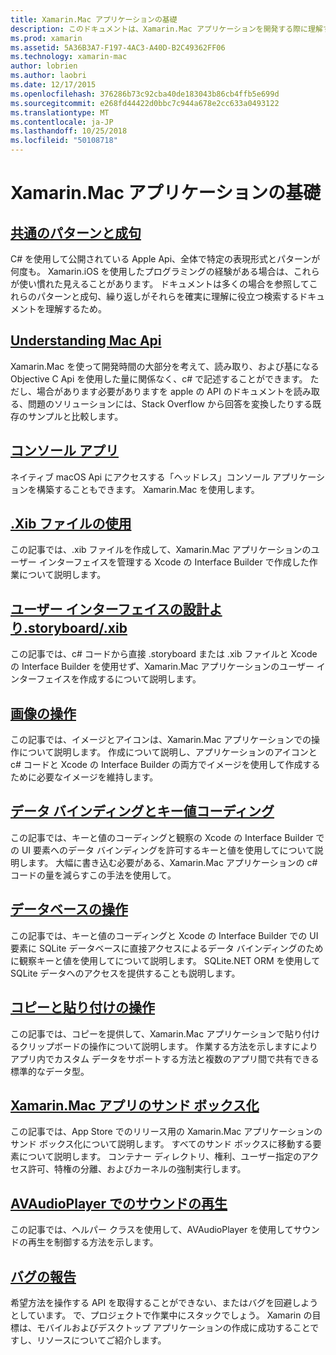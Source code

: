 ```yaml
---
title: Xamarin.Mac アプリケーションの基礎
description: このドキュメントは、Xamarin.Mac アプリケーションを開発する際に理解するために必要なさまざまな概念について説明したガイドにリンクしています。
ms.prod: xamarin
ms.assetid: 5A36B3A7-F197-4AC3-A40D-B2C49362FF06
ms.technology: xamarin-mac
author: lobrien
ms.author: laobri
ms.date: 12/17/2015
ms.openlocfilehash: 376286b73c92cba40de183043b86cb4ffb5e699d
ms.sourcegitcommit: e268fd44422d0bbc7c944a678e2cc633a0493122
ms.translationtype: MT
ms.contentlocale: ja-JP
ms.lasthandoff: 10/25/2018
ms.locfileid: "50108718"
---
```

# <a name="xamarinmac-application-fundamentals"></a>Xamarin.Mac アプリケーションの基礎

## <a name="common-patterns-and-idiomsmacapp-fundamentalspatternsmd"></a>[共通のパターンと成句](~/mac/app-fundamentals/patterns.md)

C# を使用して公開されている Apple Api、全体で特定の表現形式とパターンが何度も。 Xamarin.iOS を使用したプログラミングの経験がある場合は、これらが使い慣れた見えることがあります。 ドキュメントは多くの場合を参照してこれらのパターンと成句、繰り返しがそれらを確実に理解に役立つ検索するドキュメントを理解するため。

## <a name="understanding-mac-apismacapp-fundamentalsmac-apismd"></a>[Understanding Mac Api](~/mac/app-fundamentals/mac-apis.md)

Xamarin.Mac を使って開発時間の大部分を考えて、読み取り、および基になる Objective C Api を使用した量に関係なく、c# で記述することができます。 ただし、場合があります必要がありますを apple の API のドキュメントを読み取る、問題のソリューションには、Stack Overflow から回答を変換したりする既存のサンプルと比較します。

## <a name="console-appsmacapp-fundamentalsconsolemd"></a>[コンソール アプリ](~/mac/app-fundamentals/console.md)

ネイティブ macOS Api にアクセスする「ヘッドレス」コンソール アプリケーションを構築することもできます。 Xamarin.Mac を使用します。

## <a name="working-with-xib-filesmacapp-fundamentalsxibmd"></a>[.Xib ファイルの使用](~/mac/app-fundamentals/xib.md)

この記事では、.xib ファイルを作成して、Xamarin.Mac アプリケーションのユーザー インターフェイスを管理する Xcode の Interface Builder で作成した作業について説明します。

## <a name="storyboardxib-less-user-interface-designmacapp-fundamentalsxibless-uimd"></a>[ユーザー インターフェイスの設計より.storyboard/.xib](~/mac/app-fundamentals/xibless-ui.md)

この記事では、c# コードから直接 .storyboard または .xib ファイルと Xcode の Interface Builder を使用せず、Xamarin.Mac アプリケーションのユーザー インターフェイスを作成するについて説明します。

## <a name="working-with-imagesmacapp-fundamentalsimagemd"></a>[画像の操作](~/mac/app-fundamentals/image.md)

この記事では、イメージとアイコンは、Xamarin.Mac アプリケーションでの操作について説明します。 作成について説明し、アプリケーションのアイコンと c# コードと Xcode の Interface Builder の両方でイメージを使用して作成するために必要なイメージを維持します。

## <a name="data-binding-and-key-value-codingmacapp-fundamentalsdatabindingmd"></a>[データ バインディングとキー値コーディング](~/mac/app-fundamentals/databinding.md)

この記事では、キーと値のコーディングと観察の Xcode の Interface Builder での UI 要素へのデータ バインディングを許可するキーと値を使用してについて説明します。 大幅に書き込む必要がある、Xamarin.Mac アプリケーションの c# コードの量を減らすこの手法を使用して。 

## <a name="working-with-databasesmacapp-fundamentalsdatabasesmd"></a>[データベースの操作](~/mac/app-fundamentals/databases.md)

この記事では、キーと値のコーディングと Xcode の Interface Builder での UI 要素に SQLite データベースに直接アクセスによるデータ バインディングのために観察キーと値を使用してについて説明します。 SQLite.NET ORM を使用して SQLite データへのアクセスを提供することも説明します。

## <a name="working-with-copy-and-pastemacapp-fundamentalscopy-pastemd"></a>[コピーと貼り付けの操作](~/mac/app-fundamentals/copy-paste.md)

この記事では、コピーを提供して、Xamarin.Mac アプリケーションで貼り付けるクリップボードの操作について説明します。 作業する方法を示しますによりアプリ内でカスタム データをサポートする方法と複数のアプリ間で共有できる標準的なデータ型。

## <a name="sandboxing-a-xamarinmac-appmacapp-fundamentalssandboxingmd"></a>[Xamarin.Mac アプリのサンド ボックス化](~/mac/app-fundamentals/sandboxing.md)

この記事では、App Store でのリリース用の Xamarin.Mac アプリケーションのサンド ボックス化について説明します。 すべてのサンド ボックスに移動する要素について説明します。 コンテナー ディレクトリ、権利、ユーザー指定のアクセス許可、特権の分離、およびカーネルの強制実行します。

## <a name="playing-sound-with-avaudioplayermacapp-fundamentalssoundsmd"></a>[AVAudioPlayer でのサウンドの再生](~/mac/app-fundamentals/sounds.md)

この記事では、ヘルパー クラスを使用して、AVAudioPlayer を使用してサウンドの再生を制御する方法を示します。

## <a name="reporting-bugsmacapp-fundamentalstroubleshootingmd"></a>[バグの報告](~/mac/app-fundamentals/troubleshooting.md)

希望方法を操作する API を取得することができない、またはバグを回避しようとしています。 で、プロジェクトで作業中にスタックでしょう。 Xamarin の目標は、モバイルおよびデスクトップ アプリケーションの作成に成功することですし、リソースについてご紹介します。
